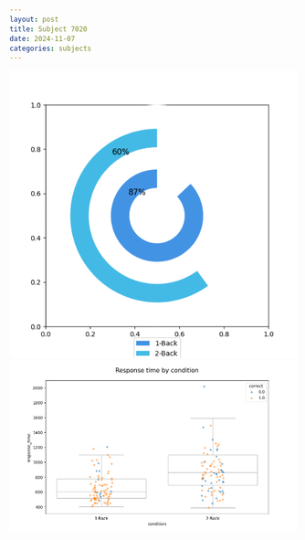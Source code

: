 ```yaml
---
layout: post
title: Subject 7020
date: 2024-11-07
categories: subjects
---
```


![](data/7020/run-7/7020_accuracy_by_condition.png)
![](data/7020/run-7/7020_response_time_by_condition.png)
